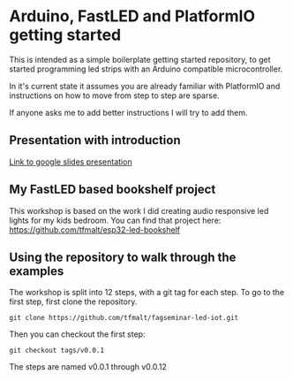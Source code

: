 # Arduino, FastLED and PlatformIO getting started

This is intended as a simple boilerplate getting started repository, to get started programming led strips with an Arduino compatible microcontroller.

In it's current state it assumes you are already familiar with PlatformIO and instructions on how to move from step to step are sparse.

If anyone asks me to add better instructions I will try to add them.

## Presentation with introduction
[Link to google slides presentation](https://docs.google.com/presentation/d/1cU5WcToWC7zj7Sz77gPVLk3L5N4CvxhgNMf8B2PHlRQ/edit)

## My FastLED based bookshelf project
This workshop is based on the work I did creating audio responsive led lights for my kids bedroom. You can find that project here:
https://github.com/tfmalt/esp32-led-bookshelf

## Using the repository to walk through the examples
The workshop is split into 12 steps, with a git tag for each step. To go to the first step, first clone the repository.
```
git clone https://github.com/tfmalt/fagseminar-led-iot.git
```

Then you can checkout the first step:
```
git checkout tags/v0.0.1
```

The steps are named v0.0.1 through v0.0.12

